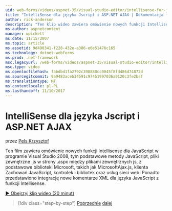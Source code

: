 ```yaml
---
uid: web-forms/videos/aspnet-35/visual-studio-editor/intellisense-for-jscript-and-aspnet-ajax
title: "IntelliSense dla języka Jscript i ASP.NET AJAX | Dokumentacja firmy Microsoft"
author: rick-anderson
description: "Ten klip wideo zawiera omówienie nowych funkcji Intellisense dla JavaScript, w tym podstawowe metody JavaScript programu Visual Studio 2008, js zewnętrzne pliki i..."
ms.author: aspnetcontent
manager: wpickett
ms.date: 11/15/2007
ms.topic: article
ms.assetid: 9d490341-f228-432e-a386-e6e51476c165
ms.technology: dotnet-webforms
ms.prod: .net-framework
msc.legacyurl: /web-forms/videos/aspnet-35/visual-studio-editor/intellisense-for-jscript-and-aspnet-ajax
msc.type: video
ms.openlocfilehash: fabdbd1fa2792c398880cc0045f8fd486d74872d
ms.sourcegitcommit: 9a9483aceb34591c97451997036a9120c3fe2baf
ms.translationtype: MT
ms.contentlocale: pl-PL
ms.lasthandoff: 11/10/2017
---
```

<a name="intellisense-for-jscript-and-aspnet-ajax"></a>IntelliSense dla języka Jscript i ASP.NET AJAX
====================
przez [Pels Krzysztof](https://twitter.com/chrispels)

Ten film zawiera omówienie nowych funkcji Intellisense dla JavaScript w programie Visual Studio 2008, tym podstawowe metody JavaScript, pliki zewnętrzne .js w strony .aspx między plikami zewnętrznych js, z podstawowe biblioteki Microsoft, takich jak MicrosoftAjax.js, klienta Zachowań JavaScript, kontrolek i bibliotek oraz usług sieci web. Ponadto przedstawiono integrację nowe komentarze XML dla języka JavaScript z funkcji Intellisense.

[&#9654; Obejrzyj klip wideo (20 minut)](https://channel9.msdn.com/Blogs/ASP-NET-Site-Videos/intellisense-for-jscript-and-aspnet-ajax)

>[!div class="step-by-step"]
[Poprzednie](multi-targeting-support-in-visual-studio-2008.md)
[dalej](quick-tour-of-the-visual-studio-2008-integrated-development-environment.md)
